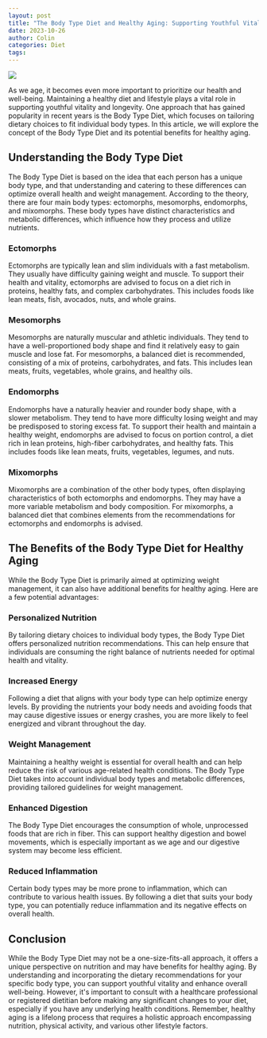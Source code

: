 ```yaml
---
layout: post
title: "The Body Type Diet and Healthy Aging: Supporting Youthful Vitality"
date: 2023-10-26
author: Colin
categories: Diet
tags: 
---
```


![](https://source.unsplash.com/1600x900/?healthy-eating)

As we age, it becomes even more important to prioritize our health and well-being. Maintaining a healthy diet and lifestyle plays a vital role in supporting youthful vitality and longevity. One approach that has gained popularity in recent years is the Body Type Diet, which focuses on tailoring dietary choices to fit individual body types. In this article, we will explore the concept of the Body Type Diet and its potential benefits for healthy aging.

## Understanding the Body Type Diet

The Body Type Diet is based on the idea that each person has a unique body type, and that understanding and catering to these differences can optimize overall health and weight management. According to the theory, there are four main body types: ectomorphs, mesomorphs, endomorphs, and mixomorphs. These body types have distinct characteristics and metabolic differences, which influence how they process and utilize nutrients.

### Ectomorphs

Ectomorphs are typically lean and slim individuals with a fast metabolism. They usually have difficulty gaining weight and muscle. To support their health and vitality, ectomorphs are advised to focus on a diet rich in proteins, healthy fats, and complex carbohydrates. This includes foods like lean meats, fish, avocados, nuts, and whole grains.

### Mesomorphs

Mesomorphs are naturally muscular and athletic individuals. They tend to have a well-proportioned body shape and find it relatively easy to gain muscle and lose fat. For mesomorphs, a balanced diet is recommended, consisting of a mix of proteins, carbohydrates, and fats. This includes lean meats, fruits, vegetables, whole grains, and healthy oils.

### Endomorphs

Endomorphs have a naturally heavier and rounder body shape, with a slower metabolism. They tend to have more difficulty losing weight and may be predisposed to storing excess fat. To support their health and maintain a healthy weight, endomorphs are advised to focus on portion control, a diet rich in lean proteins, high-fiber carbohydrates, and healthy fats. This includes foods like lean meats, fruits, vegetables, legumes, and nuts.

### Mixomorphs

Mixomorphs are a combination of the other body types, often displaying characteristics of both ectomorphs and endomorphs. They may have a more variable metabolism and body composition. For mixomorphs, a balanced diet that combines elements from the recommendations for ectomorphs and endomorphs is advised.

## The Benefits of the Body Type Diet for Healthy Aging

While the Body Type Diet is primarily aimed at optimizing weight management, it can also have additional benefits for healthy aging. Here are a few potential advantages:

### Personalized Nutrition

By tailoring dietary choices to individual body types, the Body Type Diet offers personalized nutrition recommendations. This can help ensure that individuals are consuming the right balance of nutrients needed for optimal health and vitality.

### Increased Energy

Following a diet that aligns with your body type can help optimize energy levels. By providing the nutrients your body needs and avoiding foods that may cause digestive issues or energy crashes, you are more likely to feel energized and vibrant throughout the day.

### Weight Management

Maintaining a healthy weight is essential for overall health and can help reduce the risk of various age-related health conditions. The Body Type Diet takes into account individual body types and metabolic differences, providing tailored guidelines for weight management.

### Enhanced Digestion

The Body Type Diet encourages the consumption of whole, unprocessed foods that are rich in fiber. This can support healthy digestion and bowel movements, which is especially important as we age and our digestive system may become less efficient.

### Reduced Inflammation

Certain body types may be more prone to inflammation, which can contribute to various health issues. By following a diet that suits your body type, you can potentially reduce inflammation and its negative effects on overall health.

## Conclusion

While the Body Type Diet may not be a one-size-fits-all approach, it offers a unique perspective on nutrition and may have benefits for healthy aging. By understanding and incorporating the dietary recommendations for your specific body type, you can support youthful vitality and enhance overall well-being. However, it's important to consult with a healthcare professional or registered dietitian before making any significant changes to your diet, especially if you have any underlying health conditions. Remember, healthy aging is a lifelong process that requires a holistic approach encompassing nutrition, physical activity, and various other lifestyle factors.